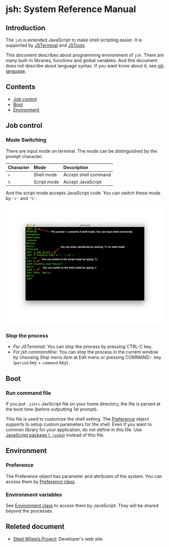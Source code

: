 # jsh: System Reference Manual

## Introduction
 The `jsh` is extended JavaScript to make shell scripting easier. It is supported by [JSTerminal](https://github.com/steelwheels/JSTerminal/blob/master/README.md) and [JSTools](https://github.com/steelwheels/JSTools/blob/master/README.md).

This document describes about programming environment of `jsh`. There are many built-in libraries, functions and global variables. And this document does not describe about language syntax. If you want know about it, see [jsh language](https://github.com/steelwheels/JSTools/blob/master/Document/jsh-lang.md).

## Contents
* [Job control](#Job_Control)
* [Boot](#Boot)
* [Environment](#Environment)

## Job control
### Mode Switching
There are input mode on terminal.
The mode can be distinguished by the prompt character.

|Character      |Mode           |Description                    |
|:--            |:--            |:--                            |
|`>`            |Shell mode     |Accept shell command           |
|`%`            |Script mode    |Accept JavaScript              |

And the script mode accepts JavaScript code.
You can switch these mode by `'>'` and `'%'`.

![Two modes](Images/mode2.png)

### Stop the process
* _For JSTerminal_: You can stop the process by pressing CTRL-C key.
* _For jsh commandline_: You can stop the process in the current window by choosing
_Stop menu item_ at Edit menu or pressing COMMAND-. key (`period` key + `command` key).

## Boot
### Run command file
If you put `.jshrc` JavScript file on your home directory, the file is parsed at the boot time (before outputting 1st prompt).

This file is used to customize the shell setting. The [Preference](https://github.com/steelwheels/KiwiScript/blob/master/KiwiLibrary/Document/Class/Preference.md) object supports to setup custom parameters for the shell.
Even if you want to common library for your application, do not define in this file. Use [JavaScript package (`.jspkg`)](https://github.com/steelwheels/JSTools/blob/master/Document/jspkg.md) instead of this file.

## Environment
### Preference
The Preference object has parameter and attributes of the system. You can access them by [Preference class](https://github.com/steelwheels/KiwiScript/blob/master/KiwiLibrary/Document/Class/Preference.md).

### Environment variables
See [Environment class](https://github.com/steelwheels/KiwiScript/blob/master/KiwiLibrary/Document/Class/Environment.md) to access them by JavaScript.
They will be shared beyond the processes.

## Releted document
* [Steel Wheels Project](http://steelwheels.github.io): Developer's web site.
